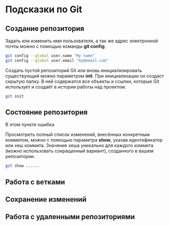 # Подсказки по Git

## Создание репозитория

Задать или изменить имя пользователя, а так же адрес электронной почты можно с помощью команды **git config**. 

```sh
git config --global user.name "My name"
git config --global user.email "my@email.com"
```
Создать пустой репозиторий Git или вновь инициализировать существующий можно параметром **init**. При инициализации он создаст скрытую папку. В ней содержатся все объекты и ссылки, которые Git использует и создаёт в истории работы над проектом.

```sh
git init
```

## Состояние репозитория

В этом пункте ошибка

Просмотреть полный список изменений, внесённых конкретным коммитом, можно с помощью параметра **show**, указав идентификатор или хеш коммита. Значение хеша уникально для каждого коммита (можно использовать сокращенный вариант), созданного в вашем репозитории.

```sh
git show ......
```

## Работа с ветками

## Сохранение изменений

## Работа с удаленными репозиториями